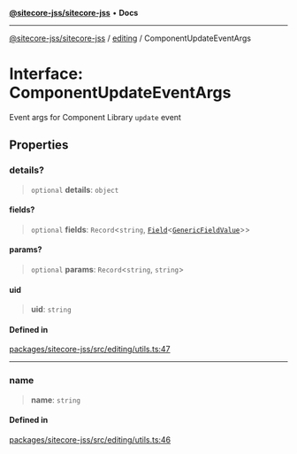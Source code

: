 [**@sitecore-jss/sitecore-jss**](../../README.md) • **Docs**

***

[@sitecore-jss/sitecore-jss](../../README.md) / [editing](../README.md) / ComponentUpdateEventArgs

# Interface: ComponentUpdateEventArgs

Event args for Component Library `update` event

## Properties

### details?

> `optional` **details**: `object`

#### fields?

> `optional` **fields**: `Record`\<`string`, [`Field`](../../layout/interfaces/Field.md)\<[`GenericFieldValue`](../../layout/type-aliases/GenericFieldValue.md)\>\>

#### params?

> `optional` **params**: `Record`\<`string`, `string`\>

#### uid

> **uid**: `string`

#### Defined in

[packages/sitecore-jss/src/editing/utils.ts:47](https://github.com/Sitecore/jss/blob/49e56a9efb1742351f2d61235b0c8a0afb80e052/packages/sitecore-jss/src/editing/utils.ts#L47)

***

### name

> **name**: `string`

#### Defined in

[packages/sitecore-jss/src/editing/utils.ts:46](https://github.com/Sitecore/jss/blob/49e56a9efb1742351f2d61235b0c8a0afb80e052/packages/sitecore-jss/src/editing/utils.ts#L46)
